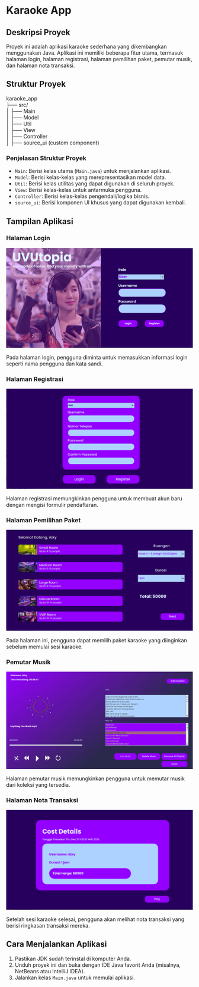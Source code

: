 # Karaoke App

## Deskripsi Proyek

Proyek ini adalah aplikasi karaoke sederhana yang dikembangkan menggunakan Java. Aplikasi ini memiliki beberapa fitur utama, termasuk halaman login, halaman registrasi, halaman pemilihan paket, pemutar musik, dan halaman nota transaksi.

## Struktur Proyek
karaoke_app  
├── src/  
│ ├── Main  
│ ├── Model  
│ ├── Util  
│ ├── View  
│ ├── Controller  
│ ├── source_ui (custom component)

### Penjelasan Struktur Proyek

- `Main`: Berisi kelas utama (`Main.java`) untuk menjalankan aplikasi.
- `Model`: Berisi kelas-kelas yang merepresentasikan model data.
- `Util`: Berisi kelas utilitas yang dapat digunakan di seluruh proyek.
- `View`: Berisi kelas-kelas untuk antarmuka pengguna.
- `Controller`: Berisi kelas-kelas pengendali/logika bisnis.
- `source_ui`: Berisi komponen UI khusus yang dapat digunakan kembali.

## Tampilan Aplikasi

### Halaman Login
![Halaman Login](/src/View/images/login_page.png)

Pada halaman login, pengguna diminta untuk memasukkan informasi login seperti nama pengguna dan kata sandi.

### Halaman Registrasi
![Halaman Registrasi](/src/View/images/register_page.png)

Halaman registrasi memungkinkan pengguna untuk membuat akun baru dengan mengisi formulir pendaftaran.

### Halaman Pemilihan Paket
![Halaman Pemilihan Paket](/src/View/images/paket_page.png)

Pada halaman ini, pengguna dapat memilih paket karaoke yang diinginkan sebelum memulai sesi karaoke.

### Pemutar Musik
![Halaman Pemutar Musik](/src/View/images/media_player_page.png)

Halaman pemutar musik memungkinkan pengguna untuk memutar musik dari koleksi yang tersedia.

### Halaman Nota Transaksi
![Halaman Nota Transaksi](/src/View/images/nota_page.png)

Setelah sesi karaoke selesai, pengguna akan melihat nota transaksi yang berisi ringkasan transaksi mereka.

## Cara Menjalankan Aplikasi

1. Pastikan JDK sudah terinstal di komputer Anda.
2. Unduh proyek ini dan buka dengan IDE Java favorit Anda (misalnya, NetBeans atau IntelliJ IDEA).
3. Jalankan kelas `Main.java` untuk memulai aplikasi.
